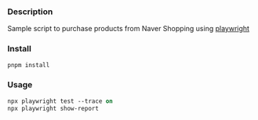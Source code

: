 ### Description

Sample script to purchase products from Naver Shopping using [playwright](https://playwright.dev/)

### Install

```graphql
pnpm install
```

### Usage

```graphql
npx playwright test --trace on
npx playwright show-report
```